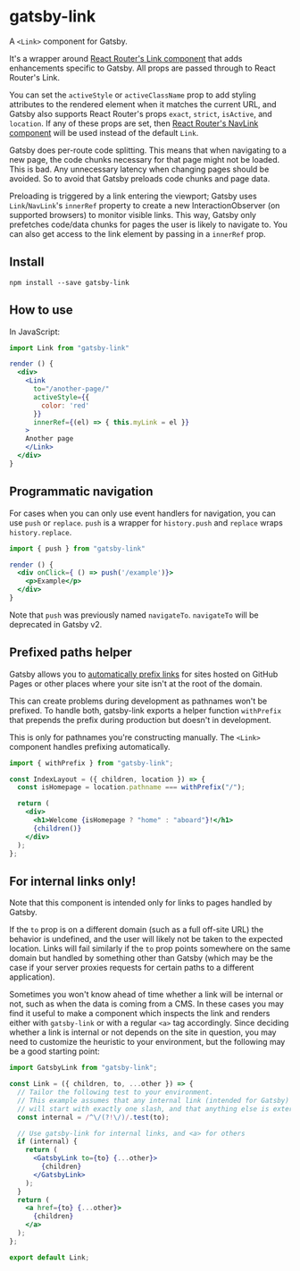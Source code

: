 # gatsby-link

A `<Link>` component for Gatsby.

It's a wrapper around
[React Router's Link component](https://github.com/ReactTraining/react-router/blob/master/packages/react-router-dom/docs/api/Link.md)
that adds enhancements specific to Gatsby. All props are passed through to React
Router's Link.

You can set the `activeStyle` or `activeClassName` prop to add styling
attributes to the rendered element when it matches the current URL, and Gatsby
also supports React Router's props `exact`, `strict`, `isActive`, and
`location`. If any of these props are set, then
[React Router's NavLink component](https://github.com/ReactTraining/react-router/blob/master/packages/react-router-dom/docs/api/NavLink.md)
will be used instead of the default `Link`.

Gatsby does per-route code splitting. This means that when navigating to a new
page, the code chunks necessary for that page might not be loaded. This is bad.
Any unnecessary latency when changing pages should be avoided. So to avoid that
Gatsby preloads code chunks and page data.

Preloading is triggered by a link entering the viewport; Gatsby uses
`Link`/`NavLink`'s `innerRef` property to create a new InteractionObserver (on
supported browsers) to monitor visible links. This way, Gatsby only prefetches
code/data chunks for pages the user is likely to navigate to. You can also get
access to the link element by passing in a `innerRef` prop.

## Install

`npm install --save gatsby-link`

## How to use

In JavaScript:

```jsx
import Link from "gatsby-link"

render () {
  <div>
    <Link
      to="/another-page/"
      activeStyle={{
        color: 'red'
      }}
      innerRef={(el) => { this.myLink = el }}
    >
    Another page
    </Link>
  </div>
}
```

## Programmatic navigation

For cases when you can only use event handlers for navigation, you can use `push` or `replace`. `push` is a wrapper for `history.push` and `replace` wraps `history.replace`.

```jsx
import { push } from "gatsby-link"

render () {
  <div onClick={ () => push('/example')}>
    <p>Example</p>
  </div>
}
```

Note that `push` was previously named `navigateTo`. `navigateTo` will be deprecated in Gatsby v2.

## Prefixed paths helper

Gatsby allows you to [automatically prefix links](/docs/path-prefix/) for sites
hosted on GitHub Pages or other places where your site isn't at the root of the
domain.

This can create problems during development as pathnames won't be prefixed. To
handle both, gatsby-link exports a helper function `withPrefix` that prepends
the prefix during production but doesn't in development.

This is only for pathnames you're constructing manually. The `<Link>` component
handles prefixing automatically.

```jsx
import { withPrefix } from "gatsby-link";

const IndexLayout = ({ children, location }) => {
  const isHomepage = location.pathname === withPrefix("/");

  return (
    <div>
      <h1>Welcome {isHomepage ? "home" : "aboard"}!</h1>
      {children()}
    </div>
  );
};
```

## For internal links only!

Note that this component is intended only for links to pages handled by Gatsby.

If the `to` prop is on a different domain (such as a full off-site URL) the
behavior is undefined, and the user will likely not be taken to the expected
location.
Links will fail similarly if the `to` prop points somewhere on the same domain
but handled by something other than Gatsby (which may be the case if your server
proxies requests for certain paths to a different application).

Sometimes you won't know ahead of time whether a link will be internal or not,
such as when the data is coming from a CMS.
In these cases you may find it useful to make a component which inspects the
link and renders either with `gatsby-link` or with a regular `<a>` tag
accordingly.
Since deciding whether a link is internal or not depends on the site in
question, you may need to customize the heuristic to your environment, but the
following may be a good starting point:

```jsx
import GatsbyLink from "gatsby-link";

const Link = ({ children, to, ...other }) => {
  // Tailor the following test to your environment.
  // This example assumes that any internal link (intended for Gatsby)
  // will start with exactly one slash, and that anything else is external.
  const internal = /^\/(?!\/)/.test(to);

  // Use gatsby-link for internal links, and <a> for others
  if (internal) {
    return (
      <GatsbyLink to={to} {...other}>
        {children}
      </GatsbyLink>
    );
  }
  return (
    <a href={to} {...other}>
      {children}
    </a>
  );
};

export default Link;
```
